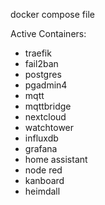 docker compose file

Active Containers:
- traefik
- fail2ban
- postgres
- pgadmin4
- mqtt
- mqttbridge
- nextcloud
- watchtower
- influxdb
- grafana
- home assistant
- node red
- kanboard
- heimdall

